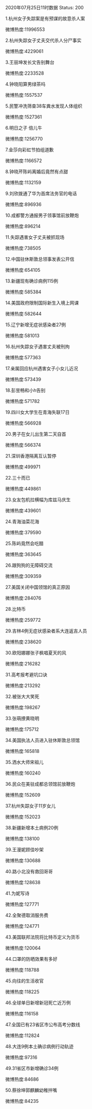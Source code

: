 2020年07月25日11时数据
Status: 200

1.杭州女子失踪案是有预谋的故意杀人案

微博热度:11996553

2.杭州失踪女子丈夫交代杀人分尸事实

微博热度:4229061

3.王丽坤发长文告别舞台

微博热度:2233528

4.钟晓阳算男绿茶吗

微博热度:1557537

5.民警冲洗筛查38车粪水发现人体组织

微博热度:1527361

6.明日之子 倍儿牛

微博热度:1256770

7.金莎向彩虹节拍组道歉

微博热度:1166572

8.钟晓芹陈屿离婚后竟然有点甜

微博热度:1132159

9.刘欣拨通了华为首席法务官的电话

微博热度:896936

10.成都警方通报男子领事馆前放鞭炮

微博热度:896214

11.失踪遇害女子丈夫被抓现场

微博热度:738505

12.中国驻休斯敦总领事发表公开信

微博热度:654105

13.新疆现有确诊病例115例

微博热度:585384

14.美国政府限制国际新生入境上网课

微博热度:582644

15.辽宁新增无症状感染者27例

微博热度:581013

16.杭州失踪女子遇害丈夫被刑拘

微博热度:577363

17.亲属回应杭州遇害女子小女儿近况

微博热度:573439

18.彭昱畅和小h告别

微博热度:571782

19.四川女大学生在青海失联17日

微博热度:566928

20.男子在女儿出生第二天自首

微博热度:566374

21.深圳香港隔离互认暂停

微博热度:499971

22.三十而已

微博热度:449861

23.女友包机拉横幅为库兹马庆生

微博热度:439601

24.青海油菜花海

微博热度:379590

25.陈屿竟然会吃醋

微博热度:363645

26.跟狗狗的无障碍交流

微博热度:309359

27.美国关闭中国领馆的真正原因

微博热度:284076

28.比特币

微博热度:259772

29.吉林4例无症状感染者系大连返吉人员

微博热度:238620

30.欧阳娜娜张子枫唱夏天的风

微博热度:216282

31.高考报考避坑口诀

微博热度:213292

32.被张大大笑死

微博热度:198267

33.张萌撩黄晓明

微博热度:175712

34.美国执法人员进入驻休斯敦总领馆

微博热度:165818

35.洒水大师宋祖儿

微博热度:160240

36.民众在美驻成都总领馆前放鞭炮

微博热度:152609

37.杭州失踪女子11岁女儿

微博热度:152023

38.新疆新增本土病例20例

微博热度:138100

39.王漫妮顾佳吵架

微博热度:130688

40.路小北没有救回哥哥

微博热度:128638

41.为妮写诗

微博热度:127771

42.全聚德取消服务费

微博热度:124771

43.美国联邦法院将比特币定义为货币

微博热度:120064

44.口罩的防晒效果有多好

微博热度:118788

45.向往的生活收官

微博热度:118225

46.全球单日新增新冠死亡近万例

微博热度:116158

47.全国已有23省区市公布高考分数线

微博热度:112824

48.大连9例本土确诊病例行动轨迹

微博热度:97316

49.31省区市新增确诊34例

微博热度:84686

50.蔡徐坤郭麒麟幼稚拌嘴

微博热度:84235

